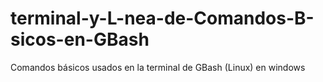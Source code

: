# terminal-y-L-nea-de-Comandos-B-sicos-en-GBash
Comandos básicos usados en la terminal de GBash (Linux) en windows
